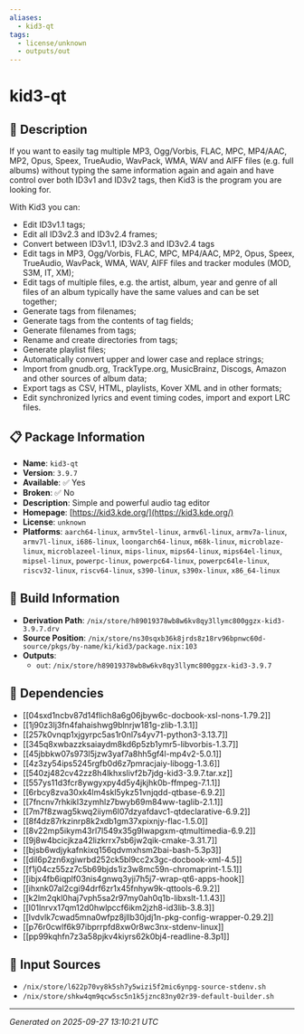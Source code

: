 ```yaml
---
aliases:
  - kid3-qt
tags:
  - license/unknown
  - outputs/out
---
```


# kid3-qt

## 📝 Description

If you want to easily tag multiple MP3, Ogg/Vorbis, FLAC, MPC, MP4/AAC,
MP2, Opus, Speex, TrueAudio, WavPack, WMA, WAV and AIFF files (e.g. full
albums) without typing the same information again and again and have
control over both ID3v1 and ID3v2 tags, then Kid3 is the program you are
looking for.

With Kid3 you can:
- Edit ID3v1.1 tags;
- Edit all ID3v2.3 and ID3v2.4 frames;
- Convert between ID3v1.1, ID3v2.3 and ID3v2.4 tags
- Edit tags in MP3, Ogg/Vorbis, FLAC, MPC, MP4/AAC, MP2, Opus, Speex,
  TrueAudio, WavPack, WMA, WAV, AIFF files and tracker modules (MOD, S3M,
  IT, XM);
- Edit tags of multiple files, e.g. the artist, album, year and genre of
  all files of an album typically have the same values and can be set
  together;
- Generate tags from filenames;
- Generate tags from the contents of tag fields;
- Generate filenames from tags;
- Rename and create directories from tags;
- Generate playlist files;
- Automatically convert upper and lower case and replace strings;
- Import from gnudb.org, TrackType.org, MusicBrainz, Discogs, Amazon and
  other sources of album data;
- Export tags as CSV, HTML, playlists, Kover XML and in other formats;
- Edit synchronized lyrics and event timing codes, import and export
  LRC files.


## 📋 Package Information

- **Name**: `kid3-qt`
- **Version**: `3.9.7`
- **Available**: ✅ Yes
- **Broken**: ✅ No
- **Description**: Simple and powerful audio tag editor
- **Homepage**: [https://kid3.kde.org/](https://kid3.kde.org/)
- **License**: `unknown`
- **Platforms**: `aarch64-linux`, `armv5tel-linux`, `armv6l-linux`, `armv7a-linux`, `armv7l-linux`, `i686-linux`, `loongarch64-linux`, `m68k-linux`, `microblaze-linux`, `microblazeel-linux`, `mips-linux`, `mips64-linux`, `mips64el-linux`, `mipsel-linux`, `powerpc-linux`, `powerpc64-linux`, `powerpc64le-linux`, `riscv32-linux`, `riscv64-linux`, `s390-linux`, `s390x-linux`, `x86_64-linux`

## 🔧 Build Information

- **Derivation Path**: `/nix/store/h89019378wb8w6kv8qy3llymc800ggzx-kid3-3.9.7.drv`
- **Source Position**: `/nix/store/ns30sqxb36k8jrds8z18rv96bpnwc60d-source/pkgs/by-name/ki/kid3/package.nix:103`
- **Outputs**:
  - `out`:  `/nix/store/h89019378wb8w6kv8qy3llymc800ggzx-kid3-3.9.7`

## 🔗 Dependencies

- [[04sxd1ncbv87d14flich8a6g06jbyw6c-docbook-xsl-nons-1.79.2]]
- [[1j90z3lj3fn4fahaishwg9blnrjw181g-zlib-1.3.1]]
- [[257k0vnqp1xjgyrpc5as1r0nl7s4yv71-python3-3.13.7]]
- [[345q8xwbazzksaiaydm8kd6p5zb1ymr5-libvorbis-1.3.7]]
- [[45jbbkw07s973l5jzw3yaf7a8hh5gf4l-mp4v2-5.0.1]]
- [[4z3zy54ips5245rgfb0d6z7pmracjaiy-libogg-1.3.6]]
- [[540zj482cv42zz8h4lkhxslivf2b7jdg-kid3-3.9.7.tar.xz]]
- [[557ys11d3fcr8ywgyxpy4d5y4jkjhk0b-ffmpeg-7.1.1]]
- [[6rbcy8zva30xk4lm4skl5ykz51vnjqdd-qtbase-6.9.2]]
- [[7fncnv7rhkikl3zymhlz7bwyb69m84ww-taglib-2.1.1]]
- [[7m7f8zwag5kwq2iiym6l07dzyafdavc1-qtdeclarative-6.9.2]]
- [[8f4dz87rkzinrp8k2xdb1gm37xpixnjy-flac-1.5.0]]
- [[8v22mp5ikym43rl7l549x35g9lwapgxm-qtmultimedia-6.9.2]]
- [[9j8w4bcicjkza42lizkrrx7sb6jw2qik-cmake-3.31.7]]
- [[bjsb6wdjykafnkixq156qdvmxhsm2bai-bash-5.3p3]]
- [[dil6p2zn6xgiwrbd252ck5bl9cc2x3gc-docbook-xml-4.5]]
- [[f1j04cz55zz7c5b69bjds1iz3w8mc59n-chromaprint-1.5.1]]
- [[ibjx4fb6iqplf03nis4gnwq3yji7h5j7-wrap-qt6-apps-hook]]
- [[ihxnk07al2cgi94drf6zr1x45fnhyw9k-qttools-6.9.2]]
- [[k2lm2qkl0haj7vph5sa2r97my0ah0q1b-libxslt-1.1.43]]
- [[l01lnrvx17qm12d0hwlpccf6ikm2jzh8-id3lib-3.8.3]]
- [[lvdvlk7cwad5mna0wfpz8jllb30jdj1n-pkg-config-wrapper-0.29.2]]
- [[p76r0cwlf6k97ibprrpfd8xw0r8wc3nx-stdenv-linux]]
- [[pp99kqhfn7z3a58pjkv4kiyrs62k0bj4-readline-8.3p1]]

## 📁 Input Sources

- `/nix/store/l622p70vy8k5sh7y5wizi5f2mic6ynpg-source-stdenv.sh`
- `/nix/store/shkw4qm9qcw5sc5n1k5jznc83ny02r39-default-builder.sh`

---
*Generated on 2025-09-27 13:10:21 UTC*
